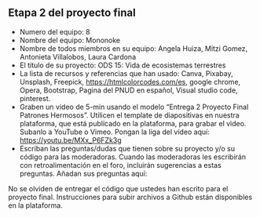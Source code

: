 ## Etapa 2 del proyecto final

- Numero del equipo: 8
- Nombre del equipo: Mononoke
- Nombre de todos miembros en su equipo: Angela Huiza, Mitzi Gomez, Antonieta Villalobos, Laura Cardona
- El título de su proyecto: ODS 15: Vida de ecosistemas terrestres
- La lista de recursos y referencias que han usado: Canva, Pixabay, Unsplash, Freepick, https://htmlcolorcodes.com/es, google chrome, Opera, Bootstrap, Pagina del PNUD en español, Visual studio code, pinterest.
- Graben un video de 5-min usando el modelo “Entrega 2 Proyecto Final Patrones Hermosos”. Utilicen el template de diapositivas en nuestra plataforma, que está publicado en la plataforma, para grabar el video. Subanlo a YouTube o Vimeo. Pongan la liga del vídeo aquí: https://youtu.be/MXx_P6FZk3g
- Escriban las preguntas/dudas que tienen sobre su proyecto y/o su código para las moderadoras. Cuando las moderadoras les escribirán con retroalimentación en el foro, incluirán sugerencias a estas preguntas. Añadan sus preguntas aquí: 

No se olviden de entregar el código que ustedes han escrito para el proyecto final. Instrucciones para subir archivos a Github están disponibles en la plataforma.
